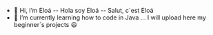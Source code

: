 - 👋 Hi, I’m Eloá -- Hola soy Eloá -- Salut, c´est Eloá 
- 🌱 I’m currently learning how to code in Java ... I will upload here my beginner´s projects :smiley:


<!---
eloacv/eloacv is a ✨ special ✨ repository because its `README.md` (this file) appears on your GitHub profile.
You can click the Preview link to take a look at your changes.
--->
